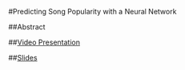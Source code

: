 #Predicting Song Popularity with a Neural Network

##Abstract



##[Video Presentation](https://drive.google.com/file/d/1iMRrbp3j4DdnlQ9eK6ccAlaaITdjeSuG/view?usp=sharing)

##[Slides](https://docs.google.com/presentation/d/1jXSX2phvAA5AoiHcqMNLkEkpHy9s0os1AijW7ici6QM/edit?usp=sharing)